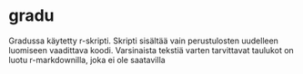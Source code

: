 # gradu

Gradussa käytetty r-skripti. Skripti sisältää vain perustulosten uudelleen luomiseen vaadittava koodi. Varsinaista tekstiä varten tarvittavat taulukot on luotu r-markdownilla, joka ei ole saatavilla

